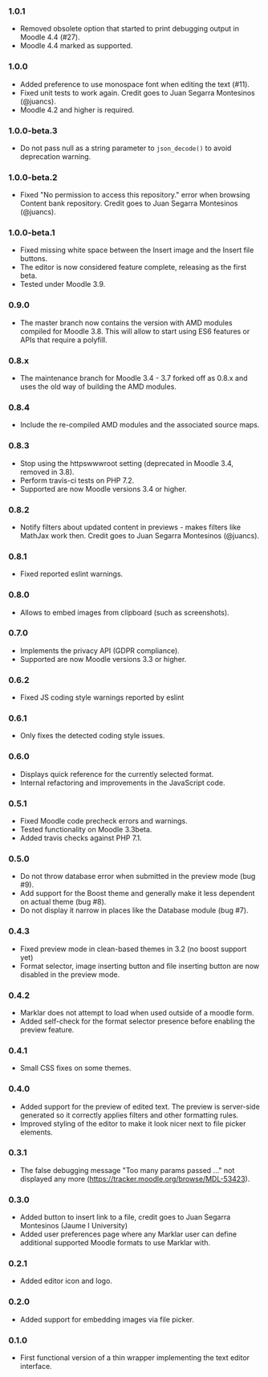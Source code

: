 ### 1.0.1 ###

* Removed obsolete option that started to print debugging output in Moodle 4.4 (#27).
* Moodle 4.4 marked as supported.

### 1.0.0 ###

* Added preference to use monospace font when editing the text (#11).
* Fixed unit tests to work again. Credit goes to Juan Segarra Montesinos (@juancs).
* Moodle 4.2 and higher is required.

### 1.0.0-beta.3 ###

* Do not pass null as a string parameter to `json_decode()` to avoid deprecation warning.

### 1.0.0-beta.2 ###

* Fixed "No permission to access this repository." error when browsing Content bank
  repository. Credit goes to Juan Segarra Montesinos (@juancs).

### 1.0.0-beta.1 ###

* Fixed missing white space between the Insert image and the Insert file buttons.
* The editor is now considered feature complete, releasing as the first beta.
* Tested under Moodle 3.9.

### 0.9.0 ###

* The master branch now contains the version with AMD modules compiled for Moodle 3.8.
  This will allow to start using ES6 features or APIs that require a polyfill.

### 0.8.x ###

* The maintenance branch for Moodle 3.4 - 3.7 forked off as 0.8.x and uses the old way
  of building the AMD modules.

### 0.8.4 ###

* Include the re-compiled AMD modules and the associated source maps.

### 0.8.3 ###

* Stop using the httpswwwroot setting (deprecated in Moodle 3.4, removed in 3.8).
* Perform travis-ci tests on PHP 7.2.
* Supported are now Moodle versions 3.4 or higher.

### 0.8.2 ###

* Notify filters about updated content in previews - makes filters like MathJax work
  then. Credit goes to Juan Segarra Montesinos (@juancs).

### 0.8.1 ###

* Fixed reported eslint warnings.

### 0.8.0 ###

* Allows to embed images from clipboard (such as screenshots).

### 0.7.0 ###

* Implements the privacy API (GDPR compliance).
* Supported are now Moodle versions 3.3 or higher.

### 0.6.2 ###

* Fixed JS coding style warnings reported by eslint

### 0.6.1 ###

* Only fixes the detected coding style issues.

### 0.6.0 ###

* Displays quick reference for the currently selected format.
* Internal refactoring and improvements in the JavaScript code.

### 0.5.1 ###

* Fixed Moodle code precheck errors and warnings.
* Tested functionality on Moodle 3.3beta.
* Added travis checks against PHP 7.1.

### 0.5.0 ###

* Do not throw database error when submitted in the preview mode (bug #9).
* Add support for the Boost theme and generally make it less dependent on
  actual theme (bug #8).
* Do not display it narrow in places like the Database module (bug #7).

### 0.4.3 ###

* Fixed preview mode in clean-based themes in 3.2 (no boost support yet)
* Format selector, image inserting button and file inserting button are now
  disabled in the preview mode.

### 0.4.2 ###

* Marklar does not attempt to load when used outside of a moodle form.
* Added self-check for the format selector presence before enabling the preview
  feature.

### 0.4.1 ###

* Small CSS fixes on some themes.

### 0.4.0 ###

* Added support for the preview of edited text. The preview is server-side
  generated so it correctly applies filters and other formatting rules.
* Improved styling of the editor to make it look nicer next to file picker
  elements.

### 0.3.1 ###

* The false debugging message "Too many params passed ..." not displayed any
  more (https://tracker.moodle.org/browse/MDL-53423).

### 0.3.0 ###

* Added button to insert link to a file, credit goes to Juan Segarra Montesinos
  (Jaume I University)
* Added user preferences page where any Marklar user can define additional
  supported Moodle formats to use Marklar with.

### 0.2.1 ###

* Added editor icon and logo.

### 0.2.0 ###

* Added support for embedding images via file picker.

### 0.1.0 ###

* First functional version of a thin wrapper implementing the text editor
  interface.
